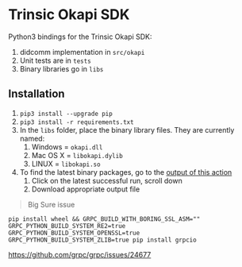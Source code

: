 # Trinsic Okapi SDK
Python3 bindings for the Trinsic Okapi SDK:
1. didcomm implementation in `src/okapi`
3. Unit tests are in `tests`
4. Binary libraries go in `libs`

## Installation
1. `pip3 install --upgrade pip`
2. `pip3 install -r requirements.txt`
3. In the `libs` folder, place the binary library files. They are currently named:
   1. Windows = `okapi.dll`
   2. Mac OS X = `libokapi.dylib`
   3. LINUX = `libokapi.so`
4. To find the latest binary packages, go to the [output of this action](https://github.com/trinsic-id/okapi/actions/workflows/build-libs.yml)
   1. Click on the latest successful run, scroll down
   2. Download appropriate output file

> Big Sure issue
```
pip install wheel && GRPC_BUILD_WITH_BORING_SSL_ASM="" GRPC_PYTHON_BUILD_SYSTEM_RE2=true GRPC_PYTHON_BUILD_SYSTEM_OPENSSL=true GRPC_PYTHON_BUILD_SYSTEM_ZLIB=true pip install grpcio
```

https://github.com/grpc/grpc/issues/24677